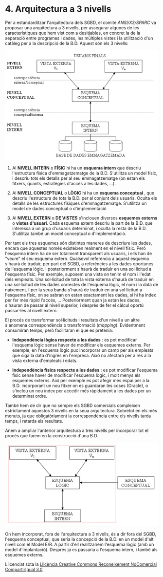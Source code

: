 # 4. Arquitectura a 3 nivells



Per a estandarditzar l'arquitectura dels SGBD, el comitè _ANSI/X3/SPARC_ va
proposar una arquitectura a 3 nivells, per assegurar algunes de les
característiques que hem vist com a desitjables, en concret la de la separació
entre programes i dades, les múltiples vistes i la utilització d'un catàleg
per a la descripció de la B.D. Aquest són els 3 nivells:

![](T1_5_1.png)

  1. Al **NIVELL INTERN** o **FÍSIC** hi ha un **esquema intern** que descriu l'estructura física d'emmagatzematge de la B.D. S'utilitza un model físic, i descriu tots els detalls per al seu emmagatzematge (on estan els fitxers, quants, estratègies d'accés a les dades, ...). 
  

  2. Al **NIVELL CONCEPTUAL** o **LÒGIC** hi ha un **esquema conceptual** , que descriu l'estructura de tota la B.D. per al conjunt dels usuaris. Oculta els detalls de les estructures físiques d'emmagatzematge. S'utilitza un model de dades conceptual o d'implementació 
  

  3. Al **NIVELL EXTERN** o **DE VISTES** s'inclouen diversos **esquemes externs** o **vistes d'usuari**. Cada esquema extern descriu la part de la B.D. que interessa a un grup d'usuaris determinat, i oculta la resta de la B.D. S'utilitza també un model conceptual o d'implementació. 



Per tant els tres esquemes són distintes maneres de descriure les dades,
encara que aquestes només existeixen realment en el nivell físic. Però
l'esquema intern ha de ser totalment transparent als usuaris, i ells han de
"veure" el seu esquema extern. Qualsevol referència a aquest esquema s'haurà
de traduir, per part del SGBD, a referències a les dades oportunes de
l'esquema lògic. I posteriorment s'haurà de traduir en una sol·licitud a
l'esquema físic. Per exemple, suposem una vista on tenim el nom i l'edat dels
empleats. Una sol·licitud de tota la vista externa s'haurà de traduir en una
sol·licitud de les dades correctes de l'esquema lògic, el nom i la data de
naixement. I per la seua banda s'haurà de traduir en una sol·licitud a
l'esquema físic, on se sabran on estan exactament les dades, si hi ha índex
per fer més ràpid l'accés, ... Posteriorment quan ja estan les dades, s'hauran
de passar al nivell superior, i després de fer el càlcul oportú passar-les al
nivell extern.

El procés de transformar sol·licituds i resultats d'un nivell a un altre
s'anomena correspondència o transformació (_mapping_). Evidentment consumiran
temps, però facilitaran el que es pretenia:

  * **Independència lògica respecte a les dades** : es pot modificar l'esquema lògic sense haver de modificar els esquemes externs. Per exemple, en l'esquema lògic puc incorporar un camp per als empleats que siga la data d'ingrés en l'empresa. Això no afectarà per a res a la vista externa d'empleats i edats. 
  

  * **Independència física respecte a les dades** : es pot modificar l'esquema físic sense haver de modificar l'esquema lògic, i molt menys els esquemes externs. Així per exemple es pot afegir més espai per a la B.D. incorporant un nou fitxer on es guardaran les coses (Oracle), o s'inclou un nou índex per accedir més ràpidament a les dades per un determinat ordre. 

També hem de dir que no sempre els SGBD comercials compleixen estrictament
aquestos 3 nivells en la seua arquitectura. Sobretot en els més menuts, ja que
obligatòriament la correspondència entre els nivells tarda temps, i retarda
els resultats.

Anem a ampliar l'anterior arquitectura a tres nivells per incorporar tot el
procés que farem en la construcció d'una B.D.

![](T1_5_2.png)



On hem incorporat, fora de l'arquitectura a 3 nivells, és a dir fora del SGBD,
l'esquema conceptual, que seria la concepció de la B.D. en un model d'alt
nivell com el Model E/R. A partir d'ell realitzaríem l'esquema lògic (amb un
model d'implantació). Després ja es passaria a l'esquema intern, i també als
esquemes externs.


Llicenciat sota la  [Llicència Creative Commons Reconeixement NoComercial
CompartirIgual 3.0](http://creativecommons.org/licenses/by-nc-sa/3.0/)


